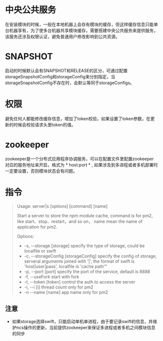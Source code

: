 # 中央公共服务
在安装模块的时候，一般在本地机器上会存有模块的缓存，但这样缓存信息只能单台机器享有，为了使多台机器共享模块缓存，需要搭建中央公共服务来提供服务，该服务还涉及权限认证，避免普通用户修改影响到公共资源。

# SNAPSHOT
启动的时候默认会有SNAPSHOT和RELEASE的区分，可通过配置storageSnapshotConfig和storageConfig来分别指定，当storageSnapshotConfig不存在时，会默认等同于storageConfigs。

# 权限
避免任何人都能修改缓存信息，增加了token校验，如果设置了token参数，在更新的时候会校验请求头里token的值。

# zookeeper
zookeeper是一个分布式应用程序协调服务，可以在配置文件里配置zookeeper对应的服务地址来开启，格式为 * host:port * , 如果涉及到多进程或者多机部署时一定要设置，否则模块状态会有问题。

# 指令
> Usage: server|s [options] [command] [name]
>
>  Start a server to store the npm module cache, command is for pm2, like start、stop、restart，and so on， name mean the name of application for pm2.
>
>  Options:
>
>-    -s, --storage [storage]              specify the type of storage, could be localfile or swift
>-    -c, --storageConfig [storageConfig]  specify the config of storage, serveral arguments joined with '|', the format of swift is 'host|user|pass', localfile is 'cache path'"
>-    -p, --port [port]                    specify the port of the service, default is 8888
>-    -f, --useFork                        start with fork
>-    -t, --token [token]                  control the auth to access the server
>-    -i, --i [i]                          thread count only for pm2
>-    -n --name [name]                     app name only for pm2

## 注意
- 如果storage选择swift，只能启动单机单进程，由于要记录swift的信息，并维护ncs操作的更新，当前提供zookeeper来保证多进程或者多机之间模块信息的同步

